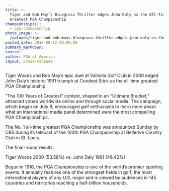 ```yaml
---
title: >-
  Tiger and Bob May’s Bluegrass Thriller edges John Daly as the All-Time
  Greatest PGA Championship
championship(s):
  - pga-championship
photo_image: >-
  /uploads/tiger-and-bob-mays-bluegrass-thriller-edges-john-daly-as-the-all-time-greatest-pga-championship.jpg
posted_date: 2018-08-12 00:00:00
summary_markdown:
source:
author: PGA of America
layout: press-release
---
```


Tiger Woods and Bob May’s epic duel at Valhalla Golf Club in 2000 edged John Daly’s historic 1991 triumph at Crooked Stick as the all-time greatest PGA Championship.

“The 100 Years of Greatest” contest, shaped in an “Ultimate Bracket,” attracted voters worldwide online and through social media. The campaign, which began on July 8, encouraged golf enthusiasts to learn more about what an international media panel determined were the most compelling PGA Championships.

The No. 1 all-time greatest PGA Championship was announced Sunday by CBS during its telecast of the 100th PGA Championship at Bellerive Country Club in St. Louis.

The final-round results:

Tiger Woods 2000 (53.58%) vs. John Daly 1991 (46.42%)

Begun in 1916, the PGA Championship is one of the world’s premier sporting events. It annually features one of the strongest fields in golf; the most international players of any U.S. major and is viewed by audiences in 145 countries and territories reaching a half-billion households. &nbsp;